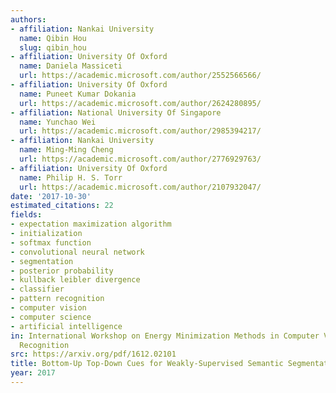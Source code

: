 ```yaml
---
authors:
- affiliation: Nankai University
  name: Qibin Hou
  slug: qibin_hou
- affiliation: University Of Oxford
  name: Daniela Massiceti
  url: https://academic.microsoft.com/author/2552566566/
- affiliation: University Of Oxford
  name: Puneet Kumar Dokania
  url: https://academic.microsoft.com/author/2624280895/
- affiliation: National University Of Singapore
  name: Yunchao Wei
  url: https://academic.microsoft.com/author/2985394217/
- affiliation: Nankai University
  name: Ming-Ming Cheng
  url: https://academic.microsoft.com/author/2776929763/
- affiliation: University Of Oxford
  name: Philip H. S. Torr
  url: https://academic.microsoft.com/author/2107932047/
date: '2017-10-30'
estimated_citations: 22
fields:
- expectation maximization algorithm
- initialization
- softmax function
- convolutional neural network
- segmentation
- posterior probability
- kullback leibler divergence
- classifier
- pattern recognition
- computer vision
- computer science
- artificial intelligence
in: International Workshop on Energy Minimization Methods in Computer Vision and Pattern
  Recognition
src: https://arxiv.org/pdf/1612.02101
title: Bottom-Up Top-Down Cues for Weakly-Supervised Semantic Segmentation
year: 2017
---
```


